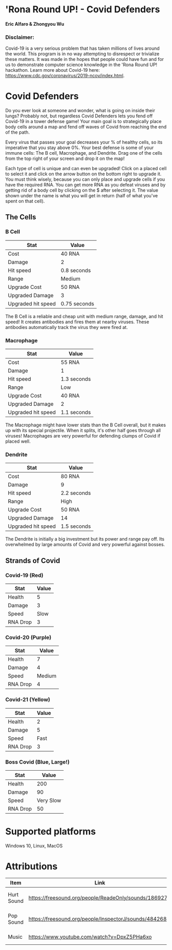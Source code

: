 # 'Rona Round UP! - Covid Defenders
#### Eric Alfaro & Zhongyou Wu 

### Disclaimer:
Covid-19 is a very serious problem that has taken millions of lives around the world.
This program is in no way attempting to disrespect or trivialize these matters.
It was made in the hopes that people could have fun and for us to demonstrate computer science knowledge in the 'Rona Round UP! hackathon.
Learn more about Covid-19 here: https://www.cdc.gov/coronavirus/2019-ncov/index.html.

# Covid Defenders
Do you ever look at someone and wonder, what is going on inside their lungs? Probably not, but regardless Covid Defenders lets you fend off Covid-19 in a tower defense game!
Your main goal is to strategically place body cells around a map and fend off waves of Covid from reaching the end of the path.

Every virus that passes your goal decreases your % of healthy cells, so its imperative that you stay above 0%.
Your best defense is some of your immune cells: The B cell, Macrophage, and Dendrite.
Drag one of the cells from the top right of your screen and drop it on the map!

Each type of cell is unique and can even be upgraded!
Click on a placed cell to select it and click on the arrow button on the bottom right to upgrade it.
You must think wisely, because you can only place and upgrade cells if you have the required RNA.
You can get more RNA as you defeat viruses and by getting rid of a body cell by clicking on the $ after selecting it.
The value shown under the name is what you will get in return (half of what you've spent on that cell).


## The Cells
### B Cell
Stat | Value
 --- | --- 
Cost | 40 RNA
Damage | 2 
Hit speed | 0.8 seconds 
Range | Medium
Upgrade Cost | 50 RNA
Upgraded Damage | 3
Upgraded hit speed | 0.75 seconds

The B Cell is a reliable and cheap unit with medium range, damage, and hit speed!
It creates antibodies and fires them at nearby viruses. These antibodies automatically track the virus they were fired at.

### Macrophage
Stat | Value
 --- | --- 
Cost | 55 RNA
Damage | 1
Hit speed | 1.3 seconds
Range | Low
Upgrade Cost | 40 RNA
Upgraded Damage | 2
Upgraded hit speed | 1.1 seconds

The Macrophage might have lower stats than the B Cell overall, but it makes up with its special projectile. When it splits, it's other half goes through all viruses! Macrophages are very powerful for defending clumps of Covid if placed well.

### Dendrite
Stat | Value
 --- | --- 
Cost | 80 RNA
Damage | 9
Hit speed | 2.2 seconds
Range | High
Upgrade Cost | 50 RNA
Upgraded Damage | 14
Upgraded hit speed | 1.5 seconds

The Dendrite is initially a big investment but its power and range pay off. Its overwhelmed by large amounts of Covid and very powerful against bosses.

## Strands of Covid
### Covid-19 (Red)
Stat | Value
 --- | --- 
Health | 5
Damage | 3
Speed | Slow
RNA Drop | 3

### Covid-20 (Purple)
Stat | Value
 --- | --- 
Health | 7
Damage | 4
Speed | Medium
RNA Drop | 4

### Covid-21 (Yellow)
Stat | Value
 --- | --- 
Health | 2
Damage | 5
Speed | Fast
RNA Drop | 3

### Boss Covid (Blue, Large!)
Stat | Value
 --- | --- 
Health | 200
Damage | 90
Speed | Very Slow
RNA Drop | 50

# Supported platforms
Windows 10, Linux, MacOS

# Attributions
Item | Link | Author
 --- | --- | ---
Hurt Sound | https://freesound.org/people/ReadeOnly/sounds/186927// | ReadeOnly (freesound username)
Pop Sound | https://freesound.org/people/InspectorJ/sounds/484268/ | InspectorJ (freesound username)
Music | https://www.youtube.com/watch?v=DpxZ5PHa6xo | Jacob Lizotte
